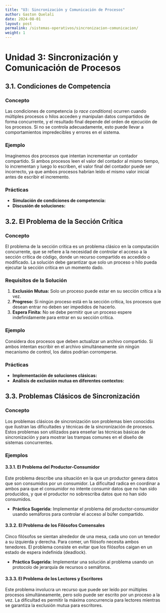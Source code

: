 ```yaml
---
title: "U3: Sincronización y Comunicación de Procesos"
author: Gaston Quelali
date: 2024-08-01
layout: post
permalink: /sistemas-operativos/sincronizacion-comunicacion/
weight: 1
---
```


# Unidad 3: Sincronización y Comunicación de Procesos

## 3.1. Condiciones de Competencia

### Concepto
Las condiciones de competencia (o *race conditions*) ocurren cuando múltiples procesos o hilos acceden y manipulan datos compartidos de forma concurrente, y el resultado final depende del orden de ejecución de los procesos. Si no se controla adecuadamente, esto puede llevar a comportamientos impredecibles y errores en el sistema.

### Ejemplo
Imaginemos dos procesos que intentan incrementar un contador compartido. Si ambos procesos leen el valor del contador al mismo tiempo, lo incrementan y luego lo escriben, el valor final del contador puede ser incorrecto, ya que ambos procesos habrían leído el mismo valor inicial antes de escribir el incremento.

### Prácticas
- **Simulación de condiciones de competencia:**
- **Discusión de soluciones:** 

## 3.2. El Problema de la Sección Crítica

### Concepto
El problema de la sección crítica es un problema clásico en la computación concurrente, que se refiere a la necesidad de controlar el acceso a la sección crítica de código, donde un recurso compartido es accedido o modificado. La solución debe garantizar que solo un proceso o hilo pueda ejecutar la sección crítica en un momento dado.

### Requisitos de la Solución
1. **Exclusión Mutua:** Solo un proceso puede estar en su sección crítica a la vez.
2. **Progreso:** Si ningún proceso está en la sección crítica, los procesos que desean entrar no deben ser impedidos de hacerlo.
3. **Espera Finita:** No se debe permitir que un proceso espere indefinidamente para entrar en su sección crítica.

### Ejemplo
Considera dos procesos que deben actualizar un archivo compartido. Si ambos intentan escribir en el archivo simultáneamente sin ningún mecanismo de control, los datos podrían corromperse.

### Prácticas
- **Implementación de soluciones clásicas:** 
- **Análisis de exclusión mutua en diferentes contextos:**

## 3.3. Problemas Clásicos de Sincronización

### Concepto
Los problemas clásicos de sincronización son problemas bien conocidos que ilustran las dificultades y técnicas de la sincronización de procesos. Estos problemas son utilizados para enseñar las técnicas básicas de sincronización y para mostrar las trampas comunes en el diseño de sistemas concurrentes.

### Ejemplos

#### 3.3.1. El Problema del Productor-Consumidor
Este problema describe una situación en la que un productor genera datos que son consumidos por un consumidor. La dificultad radica en coordinar a ambos para que el consumidor no intente consumir datos que no han sido producidos, y que el productor no sobrescriba datos que no han sido consumidos.

- **Práctica Sugerida:** Implementar el problema del productor-consumidor usando semáforos para controlar el acceso al búfer compartido.

#### 3.3.2. El Problema de los Filósofos Comensales
Cinco filósofos se sientan alrededor de una mesa, cada uno con un tenedor a su izquierda y derecha. Para comer, un filósofo necesita ambos tenedores. El problema consiste en evitar que los filósofos caigan en un estado de espera indefinida (deadlock).

- **Práctica Sugerida:** Implementar una solución al problema usando un protocolo de jerarquía de recursos o semáforos.

#### 3.3.3. El Problema de los Lectores y Escritores
Este problema involucra un recurso que puede ser leído por múltiples procesos simultáneamente, pero solo puede ser escrito por un proceso a la vez. La dificultad es permitir la máxima concurrencia para lectores mientras se garantiza la exclusión mutua para escritores.
